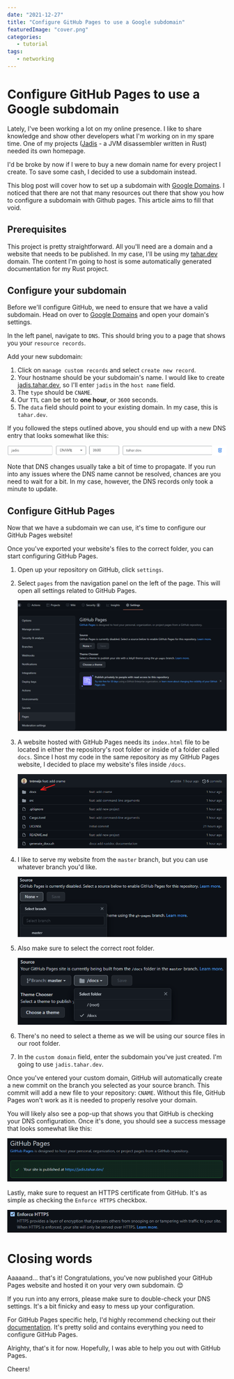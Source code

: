```yaml
---
date: "2021-12-27"
title: "Configure GitHub Pages to use a Google subdomain"
featuredImage: "cover.png"
categories:
   - tutorial
tags:
   - networking
---
```


# Configure GitHub Pages to use a Google subdomain
Lately, I've been working a lot on my online presence. I like to share knowledge and show other developers what I'm working on in
my spare time. One of my projects ([Jadis](https://github.com/tntmeijs/jadis) - a JVM disassembler written in Rust) needed its
own homepage.

I'd be broke by now if I were to buy a new domain name for every project I create. To save some cash, I decided to use a
subdomain instead.

This blog post will cover how to set up a subdomain with [Google Domains](https://domains.google). I noticed that there are not
that many resources out there that show you how to configure a subdomain with Github pages. This article aims to fill that void.

## Prerequisites
This project is pretty straightforward. All you'll need are a domain and a website that needs to be published. In my case, I'll
be using my [tahar.dev](https://tahar.dev) domain. The content I'm going to host is some automatically generated documentation
for my Rust project.

## Configure your subdomain
Before we'll configure GitHub, we need to ensure that we have a valid subdomain. Head on over to
[Google Domains](https://domains.google) and open your domain's settings.

In the left panel, navigate to `DNS`. This should bring you to a page that shows you your `resource records`.

Add your new subdomain:
1. Click on `manage custom records` and select `create new record`.
2. Your hostname should be your subdomain's name. I would like to create [jadis.tahar.dev](https://jadis.tahar.dev), so I'll
   enter `jadis` in the `host name` field.
3. The `type` should be `CNAME`.
4. Our `TTL` can be set to **one hour**, or `3600` seconds.
5. The `data` field should point to your existing domain. In my case, this is `tahar.dev`.

If you followed the steps outlined above, you should end up with a new DNS entry that looks somewhat like this:

![custom dns record](custom_dns_record.png)

Note that DNS changes usually take a bit of time to propagate. If you run into any issues where the DNS name cannot be resolved,
chances are you need to wait for a bit. In my case, however, the DNS records only took a minute to update.

## Configure GitHub Pages
Now that we have a subdomain we can use, it's time to configure our GitHub Pages website!

Once you've exported your website's files to the correct folder, you can start configuring GitHub Pages.

1. Open up your repository on GitHub, click `settings`.
2. Select `pages` from the navigation panel on the left of the page. This will open all settings related to GitHub Pages.
   
   ![settings](github_pages_settings.png)
3. A website hosted with GitHub Pages needs its `index.html` file to be located in either the repository's root folder or inside
   of a folder called `docs`. Since I host my code in the same repository as my GitHub Pages website, I decided to place my website's files inside `/docs`.
   
   ![website root folder](website_root_folder.png)
4. I like to serve my website from the `master` branch, but you can use whatever branch you'd like.
   
   ![select a source branch](select_source_branch.png)
5. Also make sure to select the correct root folder.
   
   ![select a root folder](select_root_folder.png)
6. There's no need to select a theme as we will be using our source files in our root folder.
7. In the `custom domain` field, enter the subdomain you've just created. I'm going to use `jadis.tahar.dev`.

Once you've entered your custom domain, GitHub will automatically create a new commit on the branch you selected as your source
branch. This commit will add a new file to your repository: `CNAME`. Without this file, GitHub Pages won't work as it is needed
to properly resolve your domain.

You will likely also see a pop-up that shows you that GitHub is checking your DNS configuration. Once it's done, you should see
a success message that looks somewhat like this:

![success message](success.png)

Lastly, make sure to request an HTTPS certificate from GitHub. It's as simple as checking the `Enforce HTTPS` checkbox.

![enforce https](enforce_https.png)

# Closing words
Aaaaand... that's it! Congratulations, you've now published your GitHub Pages website and hosted it on your very own subdomain. 😊

If you run into any errors, please make sure to double-check your DNS settings. It's a bit finicky and easy to mess up your configuration.

For GitHub Pages specific help, I'd highly recommend checking out their
[documentation](https://docs.github.com/en/pages). It's pretty solid and contains everything you need to configure GitHub Pages.

Alrighty, that's it for now. Hopefully, I was able to help you out with GitHub Pages.

Cheers!

